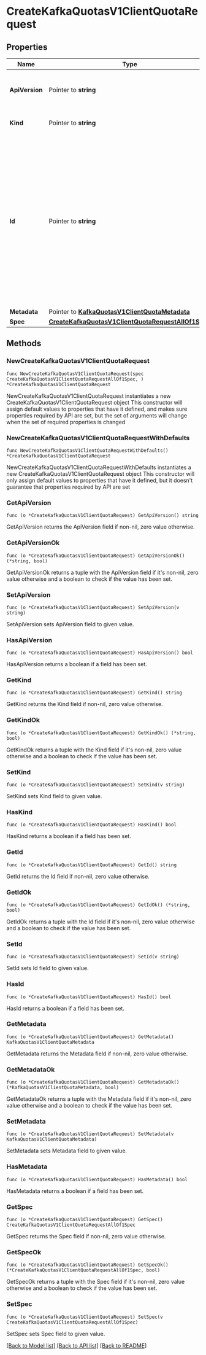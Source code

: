 # CreateKafkaQuotasV1ClientQuotaRequest

## Properties

Name | Type | Description | Notes
------------ | ------------- | ------------- | -------------
**ApiVersion** | Pointer to **string** | APIVersion defines the schema version of this representation of a resource. | [optional] [readonly] 
**Kind** | Pointer to **string** | Kind defines the object this REST resource represents. | [optional] [readonly] 
**Id** | Pointer to **string** | ID is the \&quot;natural identifier\&quot; for an object within its scope/namespace; it is normally unique across time but not space. That is, you can assume that the ID will not be reclaimed and reused after an object is deleted (\&quot;time\&quot;); however, it may collide with IDs for other object &#x60;kinds&#x60; or objects of the same &#x60;kind&#x60; within a different scope/namespace (\&quot;space\&quot;). | [optional] [readonly] 
**Metadata** | Pointer to [**KafkaQuotasV1ClientQuotaMetadata**](KafkaQuotasV1ClientQuotaMetadata.md) |  | [optional] 
**Spec** | [**CreateKafkaQuotasV1ClientQuotaRequestAllOf1Spec**](CreateKafkaQuotasV1ClientQuotaRequestAllOf1Spec.md) |  | 

## Methods

### NewCreateKafkaQuotasV1ClientQuotaRequest

`func NewCreateKafkaQuotasV1ClientQuotaRequest(spec CreateKafkaQuotasV1ClientQuotaRequestAllOf1Spec, ) *CreateKafkaQuotasV1ClientQuotaRequest`

NewCreateKafkaQuotasV1ClientQuotaRequest instantiates a new CreateKafkaQuotasV1ClientQuotaRequest object
This constructor will assign default values to properties that have it defined,
and makes sure properties required by API are set, but the set of arguments
will change when the set of required properties is changed

### NewCreateKafkaQuotasV1ClientQuotaRequestWithDefaults

`func NewCreateKafkaQuotasV1ClientQuotaRequestWithDefaults() *CreateKafkaQuotasV1ClientQuotaRequest`

NewCreateKafkaQuotasV1ClientQuotaRequestWithDefaults instantiates a new CreateKafkaQuotasV1ClientQuotaRequest object
This constructor will only assign default values to properties that have it defined,
but it doesn't guarantee that properties required by API are set

### GetApiVersion

`func (o *CreateKafkaQuotasV1ClientQuotaRequest) GetApiVersion() string`

GetApiVersion returns the ApiVersion field if non-nil, zero value otherwise.

### GetApiVersionOk

`func (o *CreateKafkaQuotasV1ClientQuotaRequest) GetApiVersionOk() (*string, bool)`

GetApiVersionOk returns a tuple with the ApiVersion field if it's non-nil, zero value otherwise
and a boolean to check if the value has been set.

### SetApiVersion

`func (o *CreateKafkaQuotasV1ClientQuotaRequest) SetApiVersion(v string)`

SetApiVersion sets ApiVersion field to given value.

### HasApiVersion

`func (o *CreateKafkaQuotasV1ClientQuotaRequest) HasApiVersion() bool`

HasApiVersion returns a boolean if a field has been set.

### GetKind

`func (o *CreateKafkaQuotasV1ClientQuotaRequest) GetKind() string`

GetKind returns the Kind field if non-nil, zero value otherwise.

### GetKindOk

`func (o *CreateKafkaQuotasV1ClientQuotaRequest) GetKindOk() (*string, bool)`

GetKindOk returns a tuple with the Kind field if it's non-nil, zero value otherwise
and a boolean to check if the value has been set.

### SetKind

`func (o *CreateKafkaQuotasV1ClientQuotaRequest) SetKind(v string)`

SetKind sets Kind field to given value.

### HasKind

`func (o *CreateKafkaQuotasV1ClientQuotaRequest) HasKind() bool`

HasKind returns a boolean if a field has been set.

### GetId

`func (o *CreateKafkaQuotasV1ClientQuotaRequest) GetId() string`

GetId returns the Id field if non-nil, zero value otherwise.

### GetIdOk

`func (o *CreateKafkaQuotasV1ClientQuotaRequest) GetIdOk() (*string, bool)`

GetIdOk returns a tuple with the Id field if it's non-nil, zero value otherwise
and a boolean to check if the value has been set.

### SetId

`func (o *CreateKafkaQuotasV1ClientQuotaRequest) SetId(v string)`

SetId sets Id field to given value.

### HasId

`func (o *CreateKafkaQuotasV1ClientQuotaRequest) HasId() bool`

HasId returns a boolean if a field has been set.

### GetMetadata

`func (o *CreateKafkaQuotasV1ClientQuotaRequest) GetMetadata() KafkaQuotasV1ClientQuotaMetadata`

GetMetadata returns the Metadata field if non-nil, zero value otherwise.

### GetMetadataOk

`func (o *CreateKafkaQuotasV1ClientQuotaRequest) GetMetadataOk() (*KafkaQuotasV1ClientQuotaMetadata, bool)`

GetMetadataOk returns a tuple with the Metadata field if it's non-nil, zero value otherwise
and a boolean to check if the value has been set.

### SetMetadata

`func (o *CreateKafkaQuotasV1ClientQuotaRequest) SetMetadata(v KafkaQuotasV1ClientQuotaMetadata)`

SetMetadata sets Metadata field to given value.

### HasMetadata

`func (o *CreateKafkaQuotasV1ClientQuotaRequest) HasMetadata() bool`

HasMetadata returns a boolean if a field has been set.

### GetSpec

`func (o *CreateKafkaQuotasV1ClientQuotaRequest) GetSpec() CreateKafkaQuotasV1ClientQuotaRequestAllOf1Spec`

GetSpec returns the Spec field if non-nil, zero value otherwise.

### GetSpecOk

`func (o *CreateKafkaQuotasV1ClientQuotaRequest) GetSpecOk() (*CreateKafkaQuotasV1ClientQuotaRequestAllOf1Spec, bool)`

GetSpecOk returns a tuple with the Spec field if it's non-nil, zero value otherwise
and a boolean to check if the value has been set.

### SetSpec

`func (o *CreateKafkaQuotasV1ClientQuotaRequest) SetSpec(v CreateKafkaQuotasV1ClientQuotaRequestAllOf1Spec)`

SetSpec sets Spec field to given value.



[[Back to Model list]](../README.md#documentation-for-models) [[Back to API list]](../README.md#documentation-for-api-endpoints) [[Back to README]](../README.md)


